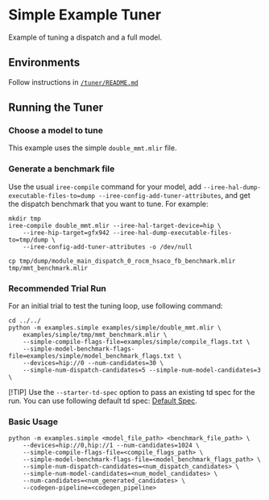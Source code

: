# Simple Example Tuner

Example of tuning a dispatch and a full model.

## Environments
Follow instructions in [`/tuner/README.md`](../../README.md)

## Running the Tuner

### Choose a model to tune
This example uses the simple `double_mmt.mlir` file.

### Generate a benchmark file
Use the usual `iree-compile` command for your model, add
`--iree-hal-dump-executable-files-to=dump --iree-config-add-tuner-attributes`,
and get the dispatch benchmark that you want to tune. For example:

```shell
mkdir tmp
iree-compile double_mmt.mlir --iree-hal-target-device=hip \
    --iree-hip-target=gfx942 --iree-hal-dump-executable-files-to=tmp/dump \
    --iree-config-add-tuner-attributes -o /dev/null

cp tmp/dump/module_main_dispatch_0_rocm_hsaco_fb_benchmark.mlir tmp/mmt_benchmark.mlir
```

### Recommended Trial Run
For an initial trial to test the tuning loop, use following command:

```shell
cd ../../
python -m examples.simple examples/simple/double_mmt.mlir \
    examples/simple/tmp/mmt_benchmark.mlir \
    --simple-compile-flags-file=examples/simple/compile_flags.txt \
    --simple-model-benchmark-flags-file=examples/simple/model_benchmark_flags.txt \
    --devices=hip://0 --num-candidates=30 \
    --simple-num-dispatch-candidates=5 --simple-num-model-candidates=3 \
```

[!TIP]
Use the `--starter-td-spec` option to pass an existing td spec for the run.
You can use following default td spec: [Default Spec](https://github.com/iree-org/iree/blob/main/compiler/plugins/target/ROCM/builtins/tuning/iree_default_tuning_spec_gfx942.mlir).

### Basic Usage

```shell
python -m examples.simple <model_file_path> <benchmark_file_path> \
    --devices=hip://0,hip://1 --num-candidates=1024 \
    --simple-compile-flags-file=<compile_flags_path> \
    --simple-model-benchmark-flags-file=<model_benchmark_flags_path> \
    --simple-num-dispatch-candidates=<num_dispatch_candidates> \
    --simple-num-model-candidates=<num_model_candidates> \
    --num-candidates=<num_generated_candidates> \
    --codegen-pipeline=<codegen_pipeline>
```
